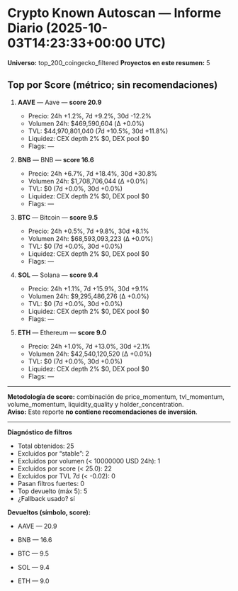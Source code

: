 # Crypto Known Autoscan — Informe Diario (2025-10-03T14:23:33+00:00 UTC)

**Universo:** top_200_coingecko_filtered
**Proyectos en este resumen:** 5

## Top por Score (métrico; sin recomendaciones)

1. **AAVE** — Aave — **score 20.9**
   - Precio: 24h +1.2%, 7d +9.2%, 30d -12.2%
   - Volumen 24h: $469,590,604 (Δ +0.0%)
   - TVL: $44,970,801,040 (7d +10.5%, 30d +11.8%)
   - Liquidez: CEX depth 2% $0, DEX pool $0
   - Flags: —

2. **BNB** — BNB — **score 16.6**
   - Precio: 24h +6.7%, 7d +18.4%, 30d +30.8%
   - Volumen 24h: $1,708,706,044 (Δ +0.0%)
   - TVL: $0 (7d +0.0%, 30d +0.0%)
   - Liquidez: CEX depth 2% $0, DEX pool $0
   - Flags: —

3. **BTC** — Bitcoin — **score 9.5**
   - Precio: 24h +0.5%, 7d +9.8%, 30d +8.1%
   - Volumen 24h: $68,593,093,223 (Δ +0.0%)
   - TVL: $0 (7d +0.0%, 30d +0.0%)
   - Liquidez: CEX depth 2% $0, DEX pool $0
   - Flags: —

4. **SOL** — Solana — **score 9.4**
   - Precio: 24h +1.1%, 7d +15.9%, 30d +9.1%
   - Volumen 24h: $9,295,486,276 (Δ +0.0%)
   - TVL: $0 (7d +0.0%, 30d +0.0%)
   - Liquidez: CEX depth 2% $0, DEX pool $0
   - Flags: —

5. **ETH** — Ethereum — **score 9.0**
   - Precio: 24h +1.0%, 7d +13.0%, 30d +2.1%
   - Volumen 24h: $42,540,120,520 (Δ +0.0%)
   - TVL: $0 (7d +0.0%, 30d +0.0%)
   - Liquidez: CEX depth 2% $0, DEX pool $0
   - Flags: —


---

**Metodología de score:** combinación de price_momentum, tvl_momentum, volume_momentum, liquidity_quality y holder_concentration.  
**Aviso:** Este reporte **no contiene recomendaciones de inversión**.


---
**Diagnóstico de filtros**

- Total obtenidos: 25
- Excluidos por “stable”: 2
- Excluidos por volumen (< 10000000 USD 24h): 1
- Excluidos por score (< 25.0): 22
- Excluidos por TVL 7d (< -0.02): 0
- Pasan filtros fuertes: 0
- Top devuelto (máx 5): 5
- ¿Fallback usado? sí


**Devueltos (símbolo, score):**

- AAVE — 20.9

- BNB — 16.6

- BTC — 9.5

- SOL — 9.4

- ETH — 9.0


